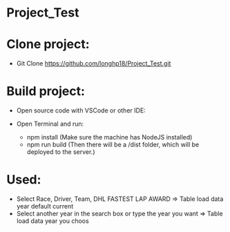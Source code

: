 # Project_Test
# Clone project:
- Git Clone https://github.com/longhp18/Project_Test.git
# Build project:
- Open source code with VSCode or other IDE:

- Open Terminal and run:
  + npm install (Make sure the machine has NodeJS installed)
  + npm run build (Then there will be a /dist folder, which will be deployed to the server.)

# Used:
- Select Race, Driver, Team, DHL FASTEST LAP AWARD => Table load data year default current
- Select another year in the search box or type the year you want => Table load data year you choos
